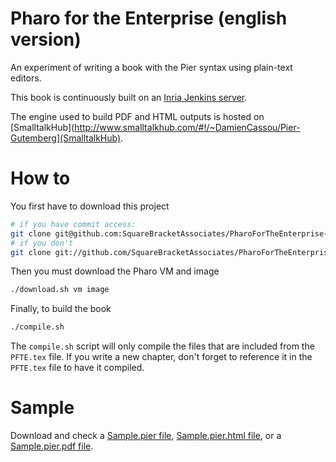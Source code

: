 Pharo for the Enterprise (english version)
==========================================

An experiment of writing a book with the Pier syntax using plain-text editors.

This book is continuously built on an [Inria Jenkins server](https://ci.inria.fr/pharo-contribution/job/PharoForTheEnterprise/).

The engine used to build PDF and HTML outputs is hosted on
[SmalltalkHub](http://www.smalltalkhub.com/#!/~DamienCassou/Pier-Gutemberg](SmalltalkHub).

How to
======

You first have to download this project

```bash
# if you have commit access:
git clone git@github.com:SquareBracketAssociates/PharoForTheEnterprise-english.git
# if you don't
git clone git://github.com/SquareBracketAssociates/PharoForTheEnterprise-english.git
```

Then you must download the Pharo VM and image

```bash
./download.sh vm image
```

Finally, to build the book

```bash
./compile.sh
```

The `compile.sh` script will only compile the files that are included
from the `PFTE.tex` file. If you write a new chapter, don't forget to
reference it in the `PFTE.tex` file to have it compiled.

Sample
======

Download and check a [Sample.pier file](https://github.com/DamienCassou/pier-cl/blob/master/Sample.pier), [Sample.pier.html file](https://github.com/DamienCassou/pier-cl/blob/master/Sample.pier.html?raw=true), or a [Sample.pier.pdf file](https://github.com/DamienCassou/pier-cl/blob/master/Sample.pier.pdf?raw=true).
